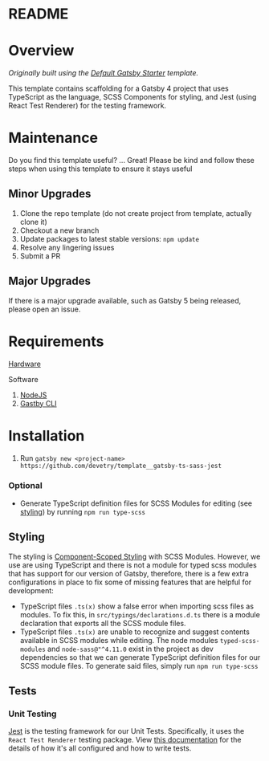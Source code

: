 # README

# Overview

_Originally built using the [Default Gatsby Starter](https://github.com/gatsbyjs/gatsby-starter-default) template._

This template contains scaffolding for a Gatsby 4 project that uses TypeScript as the language, SCSS Components for styling, and Jest (using React Test Renderer) for the testing framework.

# Maintenance

Do you find this template useful? ... Great! Please be kind and follow these steps when using this template to ensure it stays useful

## Minor Upgrades

1. Clone the repo template (do not create project from template, actually clone it)
2. Checkout a new branch
3. Update packages to latest stable versions: `npm update`
4. Resolve any lingering issues
5. Submit a PR

## Major Upgrades

If there is a major upgrade available, such as Gatsby 5 being released, please open an issue.

# Requirements

[Hardware](https://www.gatsbyjs.com/docs/basic-hardware-software-requirements/)

Software

1. [NodeJS](https://www.gatsbyjs.com/docs/tutorial/part-0/#nodejs)
2. [Gastby CLI](https://www.gatsbyjs.com/docs/tutorial/part-0/#gatsby-cli)

# Installation

1. Run `gatsby new <project-name> https://github.com/devetry/template__gatsby-ts-sass-jest`

### Optional

- Generate TypeScript definition files for SCSS Modules for editing (see [styling](#styling)) by running `npm run type-scss`

## Styling

The styling is [Component-Scoped Styling](https://www.gatsbyjs.com/docs/how-to/styling/css-modules/) with SCSS Modules. However, we use are using TypeScript and there is not a module for typed scss modules that has support for our version of Gatsby, therefore, there is a few extra configurations in place to fix some of missing features that are helpful for development:

- TypeScript files `.ts(x)` show a false error when importing scss files as modules. To fix this, in `src/typings/declarations.d.ts` there is a module declaration that exports all the SCSS module files.
- TypeScript files `.ts(x)` are unable to recognize and suggest contents available in SCSS modules while editing. The node modules `typed-scss-modules` and `node-sass@"^4.11.0` exist in the project as dev dependencies so that we can generate TypeScript definition files for our SCSS module files. To generate said files, simply run `npm run type-scss`

## Tests

### Unit Testing

[Jest](https://jestjs.io) is the testing framework for our Unit Tests. Specifically, it uses the `React Test Renderer` testing package. View [this documentation](https://www.gatsbyjs.com/docs/how-to/testing/unit-testing/) for the details of how it's all configured and how to write tests.
